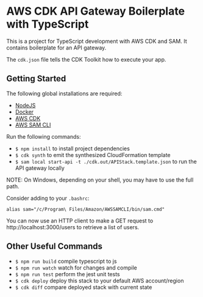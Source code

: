# AWS CDK API Gateway Boilerplate with TypeScript

This is a project for TypeScript development with AWS CDK and SAM. It contains boilerplate for an API gateway.

The `cdk.json` file tells the CDK Toolkit how to execute your app.

## Getting Started

The following global installations are required:

* [NodeJS](https://nodejs.org/en/download/)
* [Docker](https://docs.docker.com/get-docker/)
* [AWS CDK](https://docs.aws.amazon.com/cdk/v2/guide/getting_started.html)
* [AWS SAM CLI](https://docs.aws.amazon.com/serverless-application-model/latest/developerguide/serverless-sam-cli-install.html)

Run the following commands:

* `$ npm install` to install project dependencies
* `$ cdk synth`  to emit the synthesized CloudFormation template
* `$ sam local start-api -t ./cdk.out/APIStack.template.json` to run the API gateway locally
 
NOTE: On Windows, depending on your shell, you may have to use the full path.
 
Consider adding to your `.bashrc`:
 ```
alias sam="/c/Program\ Files/Amazon/AWSSAMCLI/bin/sam.cmd"
```

You can now use an HTTP client to make a GET request to http://localhost:3000/users to retrieve a list of users.

## Other Useful Commands

 * `$ npm run build`   compile typescript to js
 * `$ npm run watch`   watch for changes and compile
 * `$ npm run test`    perform the jest unit tests
 * `$ cdk deploy`      deploy this stack to your default AWS account/region
 * `$ cdk diff`        compare deployed stack with current state
